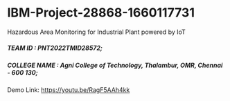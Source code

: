 # IBM-Project-28868-1660117731
Hazardous Area Monitoring for Industrial Plant powered by IoT

##### TEAM ID       : PNT2022TMID28572;
##### COLLEGE NAME  : Agni College of Technology, Thalambur, OMR, Chennai - 600 130;

Demo Link: https://youtu.be/RagF5AAh4kk
